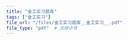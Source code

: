 ```yaml
---
title: "金工实习题库"
tags: ["金工实习"]
file_url: "/files/金工实习题库__金工实习__.pdf"
file_type: "pdf"  # 去掉点号
---
```




<!-- 文件类型: .pdf -->
<!-- 文件图标: 📄 -->
